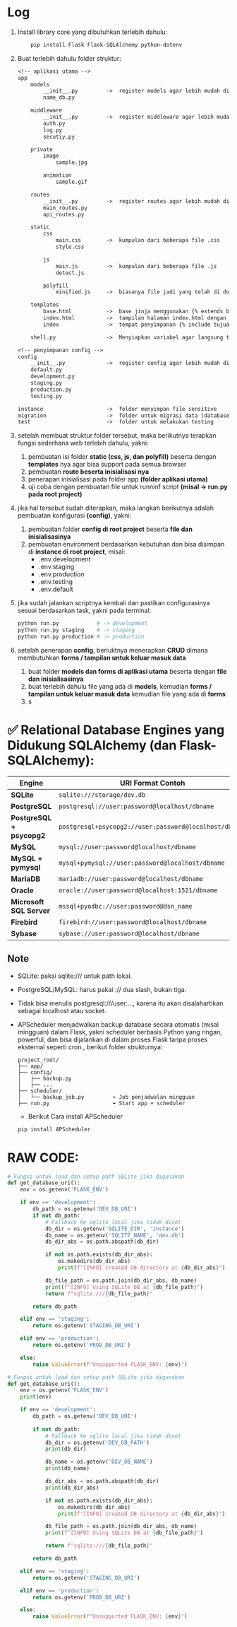 # Log

1. Install library core yang dibutuhkan terlebih dahulu:
    ```bash
        pip install Flask Flask-SQLAlchemy python-dotenv
    ```

2. Buat terlebih dahulu folder struktur:
    ```graphql
    <!-- aplikasi utama -->
    app
        models
            __init__.py         ->  register models agar lebih mudah di maintenance
            name_db.py

        middleware
            __init__.py         ->  register middleware agar lebih mudah di maintenance
            auth.py
            log.py
            secutiy.py

        private
            image
                sample.jpg

            animation
                sample.gif

        routes
            __init__.py         ->  register routes agar lebih mudah di maintenance
            main_routes.py
            api_routes.py

        static
            css
                main.css        ->  kumpulan dari beberapa file .css
                style.css

            js
                main.js         ->  kumpulan dari beberapa file .js
                detect.js

            polyfill
                minified.js     ->  biasanya file jadi yang telah di download agar bisa menyesuaikan browser

        templates
            base.html           ->  base jinja menggunakan {% extends base.html %} ke tampilan halaman html lain (misal: index.html, dsb)
            index.html          ->  tampilan halaman index.html dengan menggunakan {% include tujuan_file/sample.html %}
            index               ->  tempat penyimpanan {% include tujuan_file/sample.html %}, untuk tampilan halaman web

        shell.py                ->  Menyiapkan variabel agar langsung tersedia saat kamu menjalankan **flask shell** di terminal

    <!-- penyimpanan config -->
    config
        __init__.py             ->  register config agar lebih mudah di maintenance
        default.py
        development.py
        staging.py
        production.py
        testing.py

    instance                    ->  folder menyimpan file sensitive
    migration                   ->  folder untuk migrasi data (database)
    test                        ->  folder untuk melakukan testing
    ```

3. setelah membuat struktur folder tersebut, maka berikutnya terapkan fungsi sederhana web terlebih dahulu, yakni:
    1. pembuatan isi folder **static (css, js, dan polyfill)** beserta dengan **templates** nya agar bisa support pada semua browser
    2. pembuatan **route beserta inisialisasi nya**
    3. penerapan inisialisasi pada folder app **(folder aplikasi utama)**
    4. uji coba dengan pembuatan file untuk runninf script **(misal -> run.py pada root project)**

4. jika hal tersebut sudah diterapkan, maka langkah berikutnya adalah pembuatan konfigurasi **(config)**, yakni:
    1. pembuatan folder **config di root project** beserta **file dan inisialisasinya**
    2. pembuatan environment berdasarkan kebutuhan dan bisa disimpan di **instance di root project**, misal:
        * .env.development
        * .env.staging
        * .env.production
        * .env.testing
        * .env.default

5. jika sudah jalankan scriptnya kembali dan pastikan configurasinya sesuai berdasarkan task, yakni pada terminal:
    ```bash
    python run.py            # -> development
    python run.py staging    # -> staging
    python run.py production # -> production

    ```

6. setelah penerapan **config**, beriuktnya menerapkan **CRUD** dimana membutuhkan **forms / tampilan untuk keluar masuk data**
    1. buat folder **models dan forms di aplikasi utama** beserta dengan **file dan inisialisasinya**
    2. buat terlebih dahulu file yang ada di **models**, kemudian **forms / tampilan untuk keluar masuk data** kemudian file yang ada di **forms**
    3. s


# ✅ Relational Database Engines yang Didukung SQLAlchemy (dan Flask-SQLAlchemy):

| Engine                    | URI Format Contoh                                      |
| ------------------------- | ------------------------------------------------------ |
| **SQLite**                | `sqlite:///storage/dev.db`                             |
| **PostgreSQL**            | `postgresql://user:password@localhost/dbname`          |
| **PostgreSQL + psycopg2** | `postgresql+psycopg2://user:password@localhost/dbname` |
| **MySQL**                 | `mysql://user:password@localhost/dbname`               |
| **MySQL + pymysql**       | `mysql+pymysql://user:password@localhost/dbname`       |
| **MariaDB**               | `mariadb://user:password@localhost/dbname`             |
| **Oracle**                | `oracle://user:password@localhost:1521/dbname`         |
| **Microsoft SQL Server**  | `mssql+pyodbc://user:password@dsn_name`                |
| **Firebird**              | `firebird://user:password@localhost/dbname`            |
| **Sybase**                | `sybase://user:password@localhost/dbname`              |


## Note

* SQLite: pakai sqlite:/// untuk path lokal.
* PostgreSQL/MySQL: harus pakai :// dua slash, bukan tiga.
* Tidak bisa menulis postgresql:///user:..., karena itu akan disalahartikan sebagai localhost atau socket.

* APScheduler menjadwalkan backup database secara otomatis (misal mingguan) dalam Flask, yakni scheduler berbasis Python yang ringan, powerful, dan bisa dijalankan di dalam proses Flask tanpa proses eksternal seperti cron., berikut folder strukturnya:
    ```arduino
    project_root/
    ├── app/
    ├── config/
    │   ├── backup.py
    │   ├── ...
    ├── scheduler/
    │   └── backup_job.py         ⬅️ Job penjadwalan mingguan
    ├── run.py                    ⬅️ Start app + scheduler
    ```
    * Berikut Cara install APScheduler
    ```bash
    pip install APScheduler
    ```

# RAW CODE:
```python
# Fungsi untuk load dan setup path SQLite jika digunakan
def get_database_uri():
    env = os.getenv('FLASK_ENV')

    if env == 'development':
        db_path = os.getenv('DEV_DB_URI')
        if not db_path:
            # Fallback ke sqlite local jika tidak diset
            db_dir = os.getenv('SQLITE_DIR', 'instance')
            db_name = os.getenv('SQLITE_NAME', 'dev.db')
            db_dir_abs = os.path.abspath(db_dir)

            if not os.path.exists(db_dir_abs):
                os.makedirs(db_dir_abs)
                print(f"[INFO] Created DB directory at {db_dir_abs}")

            db_file_path = os.path.join(db_dir_abs, db_name)
            print(f"[INFO] Using SQLite DB at {db_file_path}")
            return f"sqlite:///{db_file_path}"

        return db_path

    elif env == 'staging':
        return os.getenv('STAGING_DB_URI')

    elif env == 'production':
        return os.getenv('PROD_DB_URI')

    else:
        raise ValueError(f"Unsupported FLASK_ENV: {env}")

```

```python
# Fungsi untuk load dan setup path SQLite jika digunakan
def get_database_uri():
    env = os.getenv('FLASK_ENV')
    print(env)

    if env == 'development':
        db_path = os.getenv('DEV_DB_URI')
        
        if not db_path:
            # Fallback ke sqlite local jika tidak diset
            db_dir = os.getenv('DEV_DB_PATH')
            print(db_dir)

            db_name = os.getenv('DEV_DB_NAME')
            print(db_name)

            db_dir_abs = os.path.abspath(db_dir)
            print(db_dir_abs)

            if not os.path.exists(db_dir_abs):
                os.makedirs(db_dir_abs)
                print(f"[INFO] Created DB directory at {db_dir_abs}")

            db_file_path = os.path.join(db_dir_abs, db_name)
            print(f"[INFO] Using SQLite DB at {db_file_path}")

            return f"sqlite:///{db_file_path}"

        return db_path

    elif env == 'staging':
        return os.getenv('STAGING_DB_URI')

    elif env == 'production':
        return os.getenv('PROD_DB_URI')

    else:
        raise ValueError(f"Unsupported FLASK_ENV: {env}")
```
